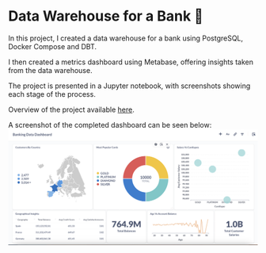 # Data Warehouse for a Bank 🏦

In this project, I created a data warehouse for a bank using PostgreSQL, Docker Compose and DBT.

I then created a metrics dashboard using Metabase, offering insights taken from the data warehouse.

The project is presented in a Jupyter notebook, with screenshots showing each stage of the process.

Overview of the project available [here](https://github.com/rob-writes-code/bank-data-warehouse/blob/main/notebooks/bank_data.ipynb).

A screenshot of the completed dashboard can be seen below:
![metrics_dashboard](/notebooks/screenshots/bank_dashboard2.png)
